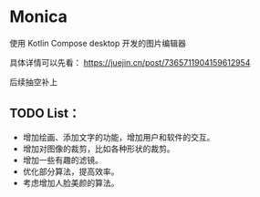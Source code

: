 # Monica
使用 Kotlin Compose desktop 开发的图片编辑器

具体详情可以先看：
https://juejin.cn/post/7365711904159612954

后续抽空补上


## TODO List：

* 增加绘画、添加文字的功能，增加用户和软件的交互。
* 增加对图像的裁剪，比如各种形状的裁剪。
* 增加一些有趣的滤镜。
* 优化部分算法，提高效率。
* 考虑增加人脸美颜的算法。
